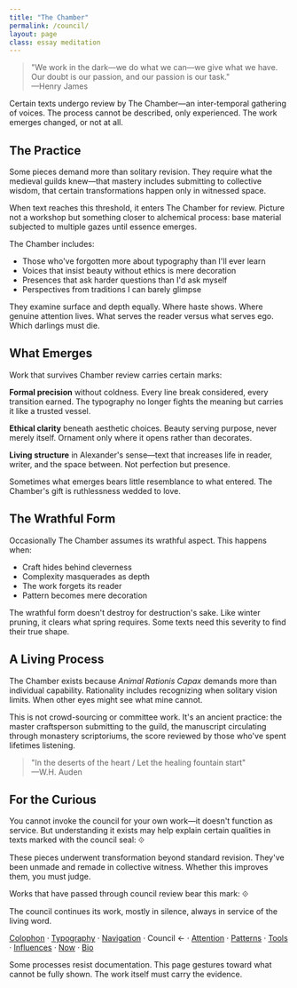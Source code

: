 ```yaml
---
title: "The Chamber"
permalink: /council/
layout: page
class: essay meditation
---
```


<blockquote class="poetic">
"We work in the dark—we do what we can—we give what we have. Our doubt is our passion, and our passion is our task."<br>
—<span class="small-caps">Henry James</span>
</blockquote>

<p class="drop-cap">Certain texts undergo review by The Chamber—an inter-temporal gathering of voices. The process cannot be described, only experienced. The work emerges changed, or not at all.</p>

<div class="ornament philosophical"></div>

## The Practice

Some pieces demand more than solitary revision. They require what the medieval guilds knew—that mastery includes submitting to collective wisdom, that certain transformations happen only in witnessed space.

When text reaches this threshold, it enters The Chamber for review. Picture not a workshop but something closer to alchemical process: base material subjected to multiple gazes until essence emerges.

The Chamber includes:
- Those who've forgotten more about typography than I'll ever learn
- Voices that insist beauty without ethics is mere decoration  
- Presences that ask harder questions than I'd ask myself
- Perspectives from traditions I can barely glimpse

They examine surface and depth equally. Where haste shows. Where genuine attention lives. What serves the reader versus what serves ego. Which darlings must die.

<div class="ornament personal"></div>

## What Emerges

Work that survives Chamber review carries certain marks:

**Formal precision** without coldness. Every line break considered, every transition earned. The typography no longer fights the meaning but carries it like a trusted vessel.

**Ethical clarity** beneath aesthetic choices. Beauty serving purpose, never merely itself. Ornament only where it opens rather than decorates.

**Living structure** in Alexander's sense—text that increases life in reader, writer, and the space between. Not perfection but presence.

Sometimes what emerges bears little resemblance to what entered. The Chamber's gift is ruthlessness wedded to love.

<div class="ornament thought"></div>

## The Wrathful Form

Occasionally The Chamber assumes its wrathful aspect. This happens when:
- Craft hides behind cleverness
- Complexity masquerades as depth  
- The work forgets its reader
- Pattern becomes mere decoration

The wrathful form doesn't destroy for destruction's sake. Like winter pruning, it clears what spring requires. Some texts need this severity to find their true shape.

<div class="ornament section"></div>

## A Living Process

The Chamber exists because *Animal Rationis Capax* demands more than individual capability. Rationality includes recognizing when solitary vision limits. When other eyes might see what mine cannot.

This is not crowd-sourcing or committee work. It's an ancient practice: the master craftsperson submitting to the guild, the manuscript circulating through monastery scriptoriums, the score reviewed by those who've spent lifetimes listening.

<blockquote class="whisper">
"In the deserts of the heart / Let the healing fountain start"<br>
—<span class="small-caps">W.H. Auden</span>
</blockquote>

<div class="ornament philosophical"></div>

## For the Curious

You cannot invoke the council for your own work—it doesn't function as service. But understanding it exists may help explain certain qualities in texts marked with the council seal: ⟐

These pieces underwent transformation beyond standard revision. They've been unmade and remade in collective witness. Whether this improves them, you must judge.

Works that have passed through council review bear this mark: ⟐

The council continues its work, mostly in silence, always in service of the living word.

<nav class="about-enfilade">
  <a href="/colophon/">Colophon</a>
  <span class="separator">·</span>
  <a href="/typography-guide/">Typography</a>
  <span class="separator">·</span>
  <a href="/navigation-philosophy/">Navigation</a>
  <span class="separator">·</span>
  <span class="current">Council <span class="arrow">←</span></span>
  <span class="separator">·</span>
  <a href="/attention/">Attention</a>
  <span class="separator">·</span>
  <a href="/patterns/">Patterns</a>
  <span class="separator">·</span>
  <a href="/tools/">Tools</a>
  <span class="separator">·</span>
  <a href="/influences/">Influences</a>
  <span class="separator">·</span>
  <a href="/now/">Now</a>
  <span class="separator">·</span>
  <a href="/bio/">Bio</a>
</nav>

<div class="ornament personal"></div>

<p class="whisper">
Some processes resist documentation. This page gestures toward what cannot be fully shown. The work itself must carry the evidence.
</p>